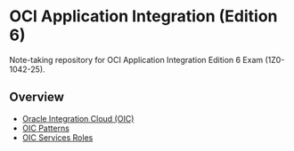 # OCI Application Integration (Edition 6)

Note-taking repository for OCI Application Integration Edition 6 Exam (1Z0-1042-25).

## Overview

- [Oracle Integration Cloud (OIC)](./docs/oic.md)
- [OIC Patterns](./docs/oic_patterns.md)
- [OIC Services Roles](./docs/oic_roles.md)